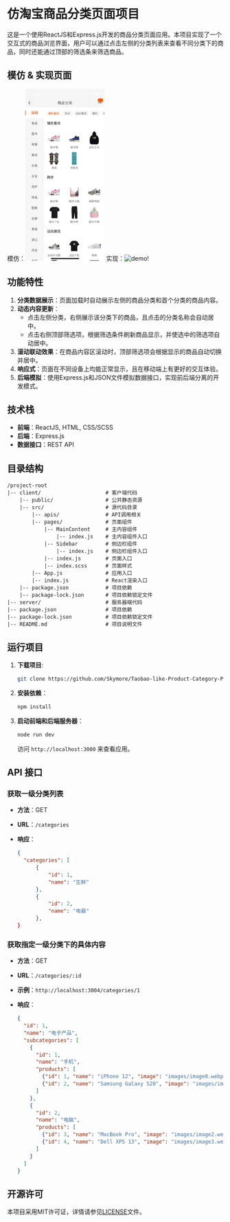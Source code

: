 # 仿淘宝商品分类页面项目

这是一个使用ReactJS和Express.js开发的商品分类页面应用。本项目实现了一个交互式的商品浏览界面，用户可以通过点击左侧的分类列表来查看不同分类下的商品，同时还能通过顶部的筛选条来筛选商品。

## 模仿 & 实现页面

模仿：<img src="img.png" alt="img" height="400"/> 实现：<img src="demo.gif" alt="demo" height="400"/>!

## 功能特性

1. **分类数据展示**：页面加载时自动展示左侧的商品分类和首个分类的商品内容。
2. **动态内容更新**：
   - 点击左侧分类，右侧展示该分类下的商品，且点击的分类名称会自动居中。
   - 点击右侧顶部筛选项，根据筛选条件刷新商品显示，并使选中的筛选项自动居中。
3. **滚动联动效果**：在商品内容区滚动时，顶部筛选项会根据显示的商品自动切换并居中。
4. **响应式**：页面在不同设备上均能正常显示，且在移动端上有更好的交互体验。
5. **后端模拟**：使用Express.js和JSON文件模拟数据接口，实现前后端分离的开发模式。

## 技术栈

- **前端**：ReactJS, HTML, CSS/SCSS
- **后端**：Express.js
- **数据接口**：REST API

## 目录结构

```
/project-root
|-- client/                     # 客户端代码
    |-- public/                 # 公共静态资源
    |-- src/                    # 源代码目录
        |-- apis/               # API调用相关
        |-- pages/              # 页面组件
            |-- MainContent     # 主内容组件
                |-- index.js    # 主内容组件入口
            |-- Sidebar         # 侧边栏组件
                |-- index.js    # 侧边栏组件入口
            |-- index.js        # 页面入口
            |-- index.scss      # 页面样式
        |-- App.js              # 应用入口
        |-- index.js            # React渲染入口
    |-- package.json            # 项目依赖
    |-- package-lock.json       # 项目依赖锁定文件
|-- server/                     # 服务器端代码
|-- package.json                # 项目依赖
|-- package-lock.json           # 项目依赖锁定文件
|-- README.md                   # 项目说明文件
```

## 运行项目

1. **下载项目**: 

   ```bash
   git clone https://github.com/Skymore/Taobao-like-Product-Category-Page.git

2. **安装依赖**：

   ```bash
   npm install
   ```

3. **启动前端和后端服务器**：

   ```bash
   node run dev
   ```

   访问 `http://localhost:3000` 来查看应用。

## API 接口

### 获取一级分类列表

- **方法**：GET
- **URL**：`/categories`
- **响应**：

  ```json
  {
    "categories": [
        {
            "id": 1,
            "name": "生鲜"
        },
        {
            "id": 2,
            "name": "电器"
        },
  }
  ```

### 获取指定一级分类下的具体内容

- **方法**：GET
- **URL**：`/categories/:id`
- **示例**：`http://localhost:3004/categories/1`
- **响应**：

  ```json
  {
    "id": 1,
    "name": "电子产品",
    "subcategories": [
      {
        "id": 1,
        "name": "手机",
        "products": [
          {"id": 1, "name": "iPhone 12", "image": "images/image0.webp", "subcategoryId": 1},
          {"id": 2, "name": "Samsung Galaxy S20", "image": "images/image1.webp", "subcategoryId": 1}
        ]
      },
      {
        "id": 2,
        "name": "电脑",
        "products": [
          {"id": 3, "name": "MacBook Pro", "image": "images/image2.webp", "subcategoryId": 2},
          {"id": 4, "name": "Dell XPS 13", "image": "images/image3.webp", "subcategoryId": 2}
        ]
      }
    ]
  }
  ```

## 开源许可

本项目采用MIT许可证，详情请参见[LICENSE](https://github.com/Skymore/Taobao-like-Product-Category-Page/blob/main/LISENCE)文件。